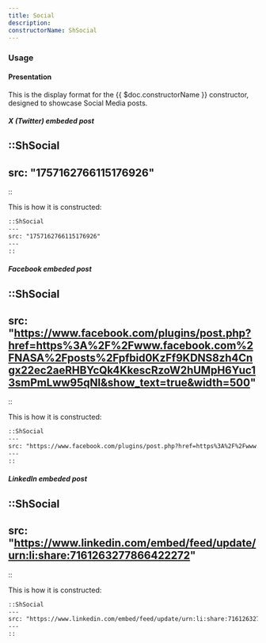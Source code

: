 ```yaml
---
title: Social
description:
constructorName: ShSocial
---
```


### Usage
#### Presentation
This is the display format for the {{ $doc.constructorName }} constructor, designed to showcase Social Media posts.
##### X (Twitter) embeded post

::ShSocial
---
src: "1757162766115176926"
---
::

This is how it is constructed:

```md
::ShSocial
---
src: "1757162766115176926"
---
::
```

##### Facebook embeded post

::ShSocial
---
src: "https://www.facebook.com/plugins/post.php?href=https%3A%2F%2Fwww.facebook.com%2FNASA%2Fposts%2Fpfbid0KzFf9KDNS8zh4Cngx22ec2aeRHBYcQk4KkescRzoW2hUMpH6Yuc13smPmLww95qNl&show_text=true&width=500"
---
::

This is how it is constructed:

```md
::ShSocial
---
src: "https://www.facebook.com/plugins/post.php?href=https%3A%2F%2Fwww.facebook.com%2FNASA%2Fposts%2Fpfbid0KzFf9KDNS8zh4Cngx22ec2aeRHBYcQk4KkescRzoW2hUMpH6Yuc13smPmLww95qNl&show_text=true&width=500"
---
::
```

##### LinkedIn embeded post

::ShSocial
---
src: "https://www.linkedin.com/embed/feed/update/urn:li:share:7161263277866422272"
---
::

This is how it is constructed:

```md
::ShSocial
---
src: "https://www.linkedin.com/embed/feed/update/urn:li:share:7161263277866422272"
---
::
```
